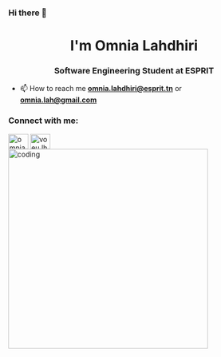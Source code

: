 ### Hi there 👋
<h1 align="center">I'm Omnia Lahdhiri</h1>
<h3 align="center">Software Engineering Student at ESPRIT</h3>



- 📫 How to reach me **omnia.lahdhiri@esprit.tn** or **omnia.lah@gmail.com**

<h3 align="left">Connect with me:</h3>
<p align="left">
<a href="https://www.linkedin.com/in/omnia-lahdhiri-20489125b/" target="blank"><img align="center" src="https://raw.githubusercontent.com/rahuldkjain/github-profile-readme-generator/master/src/images/icons/Social/linked-in-alt.svg" alt="omnia-lahdhiri" height="30" width="40" /></a>
<a href="https://www.facebook.com/voeu.lhdr1" target="blank"><img align="center" src="https://raw.githubusercontent.com/rahuldkjain/github-profile-readme-generator/master/src/images/icons/Social/facebook.svg" alt="voeu.lhdr1" height="30" width="40" /></a>

<br>
<img align="center" alt="coding" width="400" src="https://camo.githubusercontent.com/406110becd9532d3526e06639e4eac061dd8a1dc2bece558921ec9d9e2758249/68747470733a2f2f692e70696e696d672e636f6d2f6f726967696e616c732f66302f66302f64392f66306630643933326436653339633761663561613330356362643864613733352e676966">
